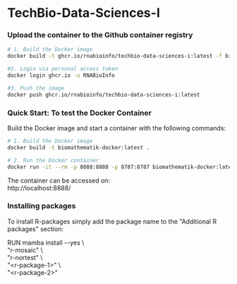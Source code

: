 # TechBio-Data-Sciences-I

### Upload the container to the Github container registry

```bash
# 1. Build the Docker image
docker build -t ghcr.io/rnabioinfo/techbio-data-sciences-i:latest -f biomathematik-docker/Dockerfile .

#2. Login via personal access token
docker login ghcr.io -u RNABioInfo

#3. Push the image
docker push ghcr.io/rnabioinfo/techbio-data-sciences-i:latest
```

### Quick Start: To test the Docker Container

Build the Docker image and start a container with the following commands:

```bash
# 1. Build the Docker image
docker build -t biomathematik-docker:latest .

# 2. Run the Docker container
docker run -it --rm -p 8888:8888 -p 8787:8787 biomathematik-docker:latest
```

The container can be accessed on:  
http://localhost:8888/

### Installing packages

To install R-packages simply add the package name to the "Additional R packages" section:

RUN mamba install --yes \\  
"r-mosaic" \\  
"r-nortest" \\  
"&lt;r-package-1&gt;" \\  
"&lt;r-package-2&gt;"